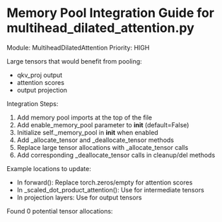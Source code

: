 
Memory Pool Integration Guide for multihead_dilated_attention.py
============================================================

Module: MultiheadDilatedAttention
Priority: HIGH

Large tensors that would benefit from pooling:
  - qkv_proj output
  - attention scores
  - output projection

Integration Steps:
1. Add memory pool imports at the top of the file
2. Add enable_memory_pool parameter to __init__ (default=False)
3. Initialize self._memory_pool in __init__ when enabled
4. Add _allocate_tensor and _deallocate_tensor methods
5. Replace large tensor allocations with _allocate_tensor calls
6. Add corresponding _deallocate_tensor calls in cleanup/del methods

Example locations to update:

  - In forward(): Replace torch.zeros/empty for attention scores
  - In _scaled_dot_product_attention(): Use for intermediate tensors
  - In projection layers: Use for output tensors

Found 0 potential tensor allocations:
